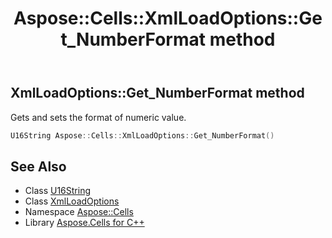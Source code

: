 ﻿---
title: Aspose::Cells::XmlLoadOptions::Get_NumberFormat method
linktitle: Get_NumberFormat
second_title: Aspose.Cells for C++ API Reference
description: 'Aspose::Cells::XmlLoadOptions::Get_NumberFormat method. Gets and sets the format of numeric value in C++.'
type: docs
weight: 1400
url: /cpp/aspose.cells/xmlloadoptions/get_numberformat/
---
## XmlLoadOptions::Get_NumberFormat method


Gets and sets the format of numeric value.

```cpp
U16String Aspose::Cells::XmlLoadOptions::Get_NumberFormat()
```

## See Also

* Class [U16String](../../u16string/)
* Class [XmlLoadOptions](../)
* Namespace [Aspose::Cells](../../)
* Library [Aspose.Cells for C++](../../../)
